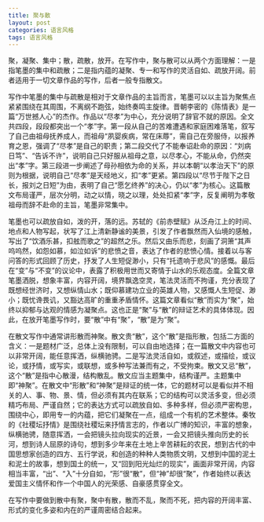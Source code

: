 ```yaml
---
title: 聚与散
layout: post
categories: 语言风格
tags: 语言风格
---
```


聚，凝聚、集中；散，疏散，放开。在写作中，聚与散可以从两个方面理解：一是指笔墨的集中和疏散；二是指内蕴的凝聚、专一和写作的灵活自如、疏放开阔。前者适用于一切文章作品的写作，后者一般专指散文。

写作中笔墨的集中与疏散是相对于文章作品的主旨而言，笔墨可以以主旨为聚焦点紧紧围绕在其周围，不离纲不跑弦，始终奏鸣主旋律。晋朝李密的《陈情表》是一篇“万世撼人心”的杰作。作品以“尽孝”为中心，充分说明了辞官不就的原因。全文共四段，段段都突出一个“孝”字。第一段从自己的苦难遭遇和家庭困难落笔，叙写了自己由祖母抚养成人，而祖母“夙婴疾病，常在床蓐”，需自己在旁服侍，以报养育之恩，强调了“尽孝”是自己的职责；第二段交代了不能奉诏赴命的原因：“刘病日笃”、“告诉不许”，说明自己只好服从祖母之意，以尽孝心，不能从命，仍然突出“孝”字。第三段进一步阐述了母孙相依为命的关系，并以本朝“以孝治天下”的原则为根据，说明自己“尽孝”是天经地义，扣“孝”更紧。第四段以“尽节于陛下之日长，报刘之日短”为由，表明了自己“愿乞终养”的决心，仍以“孝”为核心。这篇散文布局谨严，层次分明，动之以情，晓之以理，处处扣紧“孝”字，反复阐明为孝敬祖母而辞不赴命的主旨，笔墨非常集中。

笔墨也可以疏放自如，泼的开，落的远。苏轼的《前赤壁赋》从泛舟江上的时间、地点和人物写起，状写了江上清新静谧的美景，引发了作者飘然而入仙境的感触，写出了“饮酒乐甚，扣舷而歌之”的超然之乐。然后又由乐而悲，刻画了洞箫“其声呜呜然，如怨如慕，如泣如诉”的悲愤之音，表达了作者的悲愤心情。接着以与客问答的形式回顾了历史，抒发了人生短促渺小，只有“托遗响于悲风”的感慨。最后在“变”与“不变”的议论中，表露了积极用世而又寄情于山水的乐观态度。全篇文章笔墨洒脱，想象丰富，内容开阔，境界飘逸空灵，笔法灵活而不拘谨，充分表现了既想经世济时，又想纵情山水；既仰慕建功立业的英雄人物，又感慨人生短促、渺小；既忧谗畏讥，又豁达高旷的重重矛盾情怀。这篇文章看似“散”而实为“聚”，始终以抑郁与达观的情感为凝聚点。这也正是“聚”与“散”的辩证艺术的具体体现。因此，在放开笔墨写作时，要“散”中有“聚”，“散”是为“聚”。

在散文写作中通常讲形散而神聚。散文贵“散”，这个“散”是指形散，包括二方面的含义：一是题材广泛，总体上没有限制，可以自由地选择；在一篇散文中内容也可以非常开阔，能任意挥洒，纵横驰骋。二是写法灵活自如，或叙述，或描绘，或议论，或抒情，或写实，或联想，或多种写法兼而有之，不受拘束。散文又忌“散”，这个“散”是指中心散漫，结构散乱。散文应当主题集中，结构谨严。主题集中即“神聚”。在散文中“形散”和“神聚”是辩证的统一体，它的题材可以是看似并不相关的人、事、物、景、情，但必须有其内在联系；它的结构可以灵活多变，但必须精巧布局、严谨自然；它的表达方式可以疏放自如、多种多样，但必须严密构思，围绕中心，即用专一的内蕴，把它们凝聚在一点，组成一个有机的艺术整体。秦牧的《社稷坛抒情》是围绕社稷坛来抒情言志的，作者以广博的知识，丰富的想象，纵横驰骋，随意挥洒，一会把镜头拉向现实的近景，一会又把镜头推向历史的长河，想到诗人屈原的诗句，想到多少年来在土地上辛苦耕耘的农民，想到古代的中国思想家创造的四方、五行学说，和创造的种种人类物质文明，又想到中国的泥土和泥土的故事，想到国土的统一，又“回到阳光灿烂的现实”，画面非常开阔，内容相当丰富，“出”、“入”十分自如，“形”很“散”，但“神”却很“聚”，作者始终以表达爱国主义情怀和作一个中国人的光荣感、自豪感贯穿全文。

在写作中要做到散中有聚，聚中有散，散而不乱，聚而不死，把内容的开阔丰富、形式的变化多姿和内在的严谨周密结合起来。 
